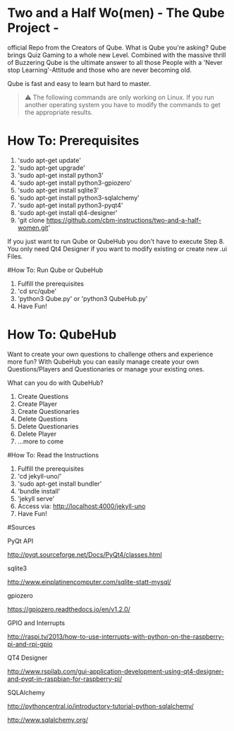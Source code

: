 # Two and a Half Wo(men) - The Qube Project -
official Repo from the Creators of Qube. What is Qube you're asking? Qube brings Quiz Gaming to a whole new Level. Combined with the massive thrill of Buzzering Qube is the ultimate answer to all those People with a 'Never stop Learning'-Attitude and those who are never becoming old.

Qube is fast and easy to learn but hard to master.

> :warning:
  The following commands are only working on Linux. If you run another operating system you have to modify the commands to get the appropriate results.

# How To: Prerequisites

1. 'sudo apt-get update'
2. 'sudo apt-get upgrade'
3. 'sudo apt-get install python3'
4. 'sudo apt-get install python3-gpiozero'
5. 'sudo apt-get install sqlite3'
6. 'sudo apt-get install python3-sqlalchemy' 
7. 'sudo apt-get install python3-pyqt4'
8. 'sudo apt-get install qt4-designer'
9. 'git clone https://github.com/cbm-instructions/two-and-a-half-women.git'

If you just want to run Qube or QubeHub you don't have to execute Step 8.
You only need Qt4 Designer if you want to modify existing or create new .ui Files.

#How To: Run Qube or QubeHub

1. Fulfill the prerequisites
2. 'cd src/qube'
3. 'python3 Qube.py' or 'python3 QubeHub.py'
4. Have Fun!

# How To: QubeHub
Want to create your own questions to challenge others and experience more fun? With QubeHub you can easily manage create your own Questions/Players and Questionaries or manage your existing ones.

What can you do with QubeHub?

1. Create Questions
2. Create Player
3. Create Questionaries
4. Delete Questions
5. Delete Questionaries
6. Delete Player
7. ...more to come

#How To: Read the Instructions

1. Fulfill the prerequisites
2. 'cd jekyll-uno/'
3. 'sudo apt-get install bundler'
4. 'bundle install'
5. 'jekyll serve'
6. Access via: [http://localhost:4000/jekyll-uno](http://localhost:4000/jekyll-uno)
7. Have Fun!

#Sources

PyQt API

http://pyqt.sourceforge.net/Docs/PyQt4/classes.html

sqlite3

http://www.einplatinencomputer.com/sqlite-statt-mysql/

gpiozero

https://gpiozero.readthedocs.io/en/v1.2.0/

GPIO and Interrupts

http://raspi.tv/2013/how-to-use-interrupts-with-python-on-the-raspberry-pi-and-rpi-gpio

QT4 Designer

http://www.rspilab.com/gui-application-development-using-qt4-designer-and-pyqt-in-raspbian-for-raspberry-pi/

SQLAlchemy

http://pythoncentral.io/introductory-tutorial-python-sqlalchemy/

http://www.sqlalchemy.org/



